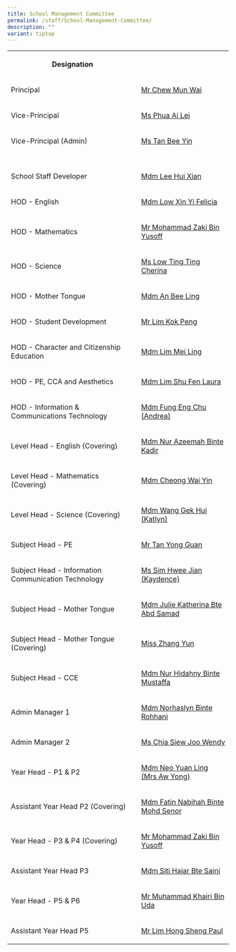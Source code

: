 ```yaml
---
title: School Management Committee
permalink: /staff/School-Management-Committee/
description: ""
variant: tiptap
---
```

<table style="minWidth: 50px">
<colgroup>
<col>
<col>
</colgroup>
<tbody>
<tr>
<th rowspan="1" colspan="1">
<p>Designation
<br>
</p>
</th>
<th rowspan="1" colspan="1">
<p></p>
</th>
</tr>
<tr>
<td rowspan="1" colspan="1">
<p>Principal</p>
</td>
<td rowspan="1" colspan="1">
<p><a href="mailto:CHEW_Mun_Wai@schools.gov.sg" rel="noopener noreferrer nofollow" target="_blank">Mr Chew Mun Wai</a>
</p>
</td>
</tr>
<tr>
<td rowspan="1" colspan="1">
<p>Vice-Principal
<br>
</p>
</td>
<td rowspan="1" colspan="1">
<p><a href="mailto:PHUA_Ai_Lei@schools.gov.sg" rel="noopener noreferrer nofollow" target="_blank">Ms Phua Ai Lei</a> 
<br>
</p>
</td>
</tr>
<tr>
<td rowspan="1" colspan="1">
<p>Vice-Principal (Admin)</p>
</td>
<td rowspan="1" colspan="1">
<p><a href="mailto:Tan_Bee_Yin@schools.gov.sg" rel="noopener noreferrer nofollow" target="_blank">Ms Tan Bee Yin</a>
</p>
</td>
</tr>
<tr>
<td rowspan="1" colspan="1">
<p></p>
</td>
<td rowspan="1" colspan="1">
<p></p>
</td>
</tr>
<tr>
<td rowspan="1" colspan="1">
<p>School Staff Developer
<br>
</p>
</td>
<td rowspan="1" colspan="1">
<p><a href="mailto:lee_hui_xian@schools.gov.sg" rel="noopener noreferrer nofollow" target="_blank">Mdm Lee Hui Xian</a> 
<br>
</p>
</td>
</tr>
<tr>
<td rowspan="1" colspan="1">
<p>HOD - English</p>
</td>
<td rowspan="1" colspan="1">
<p><a href="mailto:Low_Xinyi@schools.gov.sg" rel="noopener noreferrer nofollow" target="_blank">Mdm Low Xin Yi Felicia</a>
</p>
</td>
</tr>
<tr>
<td rowspan="1" colspan="1">
<p>HOD - Mathematics</p>
</td>
<td rowspan="1" colspan="1">
<p><a href="mailto:mohammad_zaki_yusoff@schools.gov.sg" rel="noopener noreferrer nofollow" target="_blank">Mr Mohammad Zaki Bin Yusoff</a>
</p>
</td>
</tr>
<tr>
<td rowspan="1" colspan="1">
<p>HOD - Science</p>
</td>
<td rowspan="1" colspan="1">
<p><a href="mailto:low_ting_ting_cherina@schools.gov.sg" rel="noopener noreferrer nofollow" target="_blank">Ms Low Ting Ting Cherina</a>
</p>
</td>
</tr>
<tr>
<td rowspan="1" colspan="1">
<p>HOD - Mother Tongue</p>
</td>
<td rowspan="1" colspan="1">
<p><a href="mailto:an_bee_ling_miss@schools.gov.sg" rel="noopener noreferrer nofollow" target="_blank">Mdm An Bee Ling</a>
</p>
</td>
</tr>
<tr>
<td rowspan="1" colspan="1">
<p>HOD - Student Development</p>
</td>
<td rowspan="1" colspan="1">
<p><a href="mailto:lim_kok_peng@schools.gov.sg" rel="noopener noreferrer nofollow" target="_blank">Mr Lim Kok Peng</a>
</p>
</td>
</tr>
<tr>
<td rowspan="1" colspan="1">
<p>HOD - Character and Citizenship Education</p>
</td>
<td rowspan="1" colspan="1">
<p><a href="mailto:lim_mei_ling@schools.gov.sg" rel="noopener noreferrer nofollow" target="_blank">Mdm Lim Mei Ling</a>
</p>
</td>
</tr>
<tr>
<td rowspan="1" colspan="1">
<p>HOD - PE, CCA and Aesthetics</p>
</td>
<td rowspan="1" colspan="1">
<p><a href="mailto:lim_shu_fen_laura@schools.gov.sg" rel="noopener noreferrer nofollow" target="_blank">Mdm Lim Shu Fen Laura</a>
</p>
</td>
</tr>
<tr>
<td rowspan="1" colspan="1">
<p>HOD - Information &amp; Communications Technology</p>
</td>
<td rowspan="1" colspan="1">
<p><a href="mailto:fung_eng_chu@schools.gov.sg" rel="noopener noreferrer nofollow" target="_blank">Mdm Fung Eng Chu (Andrea)</a>
</p>
</td>
</tr>
<tr>
<td rowspan="1" colspan="1">
<p>Level Head - English (Covering)</p>
</td>
<td rowspan="1" colspan="1">
<p><a href="mailto:Azeemah_Bte_Kadir_Nur@schools.gov.sg" rel="noopener noreferrer nofollow" target="_blank">Mdm Nur Azeemah Binte Kadir</a>
</p>
</td>
</tr>
<tr>
<td rowspan="1" colspan="1">
<p>Level Head - Mathematics (Covering)</p>
</td>
<td rowspan="1" colspan="1">
<p><a href="mailto:cheong_wai_yin@schools.gov.sg" rel="noopener noreferrer nofollow" target="_blank">Mdm Cheong Wai Yin</a>
</p>
</td>
</tr>
<tr>
<td rowspan="1" colspan="1">
<p>Level Head - Science (Covering)</p>
</td>
<td rowspan="1" colspan="1">
<p><a href="mailto:Wang_Gek_Hui@schools.gov.sg" rel="noopener noreferrer nofollow" target="_blank">Mdm Wang Gek Hui (Katlyn)</a>
</p>
</td>
</tr>
<tr>
<td rowspan="1" colspan="1">
<p>Subject Head - PE</p>
</td>
<td rowspan="1" colspan="1">
<p><a href="mailto:tan_yong_guan@schools.gov.sg" rel="noopener noreferrer nofollow" target="_blank">Mr Tan Yong Guan</a>
</p>
</td>
</tr>
<tr>
<td rowspan="1" colspan="1">
<p>Subject Head - Information Communication Technology
<br>
</p>
</td>
<td rowspan="1" colspan="1">
<p><a href="mailto:sim_hwee_jian@schools.gov.sg" rel="noopener noreferrer nofollow" target="_blank">Ms Sim Hwee Jian (Kaydence)</a>
</p>
</td>
</tr>
<tr>
<td rowspan="1" colspan="1">
<p>Subject Head - Mother Tongue</p>
</td>
<td rowspan="1" colspan="1">
<p><a href="mailto:Julie_Katherina@schools.gov.sg" rel="noopener noreferrer nofollow" target="_blank">Mdm Julie Katherina Bte Abd Samad</a>
</p>
</td>
</tr>
<tr>
<td rowspan="1" colspan="1">
<p>Subject Head - Mother Tongue (Covering)</p>
</td>
<td rowspan="1" colspan="1">
<p><a href="mailto:zhang_yun@schools.gov.sg" rel="noopener noreferrer nofollow" target="_blank">Miss Zhang Yun</a>
</p>
</td>
</tr>
<tr>
<td rowspan="1" colspan="1">
<p>Subject Head - CCE</p>
</td>
<td rowspan="1" colspan="1">
<p><a href="mailto:nur_hidahny_mustaffa@schools.gov.sg" rel="noopener noreferrer nofollow" target="_blank">Mdm Nur Hidahny Binte Mustaffa</a>
</p>
</td>
</tr>
<tr>
<td rowspan="1" colspan="1">
<p>Admin Manager 1</p>
</td>
<td rowspan="1" colspan="1">
<p><a href="mailto:Norhaslyn_ROHHANI@schools.gov.sg" rel="noopener noreferrer nofollow" target="_blank">Mdm Norhaslyn Binte Rohhani</a>
</p>
</td>
</tr>
<tr>
<td rowspan="1" colspan="1">
<p>Admin Manager 2</p>
</td>
<td rowspan="1" colspan="1">
<p><a href="mailto:Chia_Siew_Joo_Wendy@schools.gov.sg" rel="noopener noreferrer nofollow" target="_blank">Ms Chia Siew Joo Wendy</a>
</p>
</td>
</tr>
<tr>
<td rowspan="1" colspan="1">
<p>Year Head - P1 &amp; P2</p>
</td>
<td rowspan="1" colspan="1">
<p><a href="mailto:Neo_Yuan_Ling@schools.gov.sg" rel="noopener noreferrer nofollow" target="_blank">Mdm Neo Yuan Ling (Mrs Aw Yong)</a>
</p>
</td>
</tr>
<tr>
<td rowspan="1" colspan="1">
<p>Assistant Year Head P2 (Covering)</p>
</td>
<td rowspan="1" colspan="1">
<p><a href="mailto:fatin_nabihah@schools.gov.sg" rel="noopener noreferrer nofollow" target="_blank">Mdm Fatin Nabihah Binte Mohd Senor</a>
</p>
</td>
</tr>
<tr>
<td rowspan="1" colspan="1">
<p>Year Head - P3 &amp; P4 (Covering)</p>
</td>
<td rowspan="1" colspan="1">
<p><a href="mailto:mohammad_zaki_yusoff@schools.gov.sg" rel="noopener noreferrer nofollow" target="_blank">Mr Mohammad Zaki Bin Yusoff</a>
</p>
</td>
</tr>
<tr>
<td rowspan="1" colspan="1">
<p>Assistant Year Head P3</p>
</td>
<td rowspan="1" colspan="1">
<p><a href="mailto:siti_hajar_saini@schools.gov.sg" rel="noopener noreferrer nofollow" target="_blank">Mdm Siti Hajar Bte Saini</a>
</p>
</td>
</tr>
<tr>
<td rowspan="1" colspan="1">
<p>Year Head - P5 &amp; P6</p>
</td>
<td rowspan="1" colspan="1">
<p><a href="mailto:muhammad_khairi_uda@schools.gov.sg" rel="noopener noreferrer nofollow" target="_blank">Mr Muhammad Khairi Bin Uda</a>
</p>
</td>
</tr>
<tr>
<td rowspan="1" colspan="1">
<p>Assistant Year Head P5</p>
</td>
<td rowspan="1" colspan="1">
<p><a href="mailto:Lim_Hong_Sheng@schools.gov.sg" rel="noopener noreferrer nofollow" target="_blank">Mr Lim Hong Sheng Paul</a>
</p>
</td>
</tr>
</tbody>
</table>
<p></p>